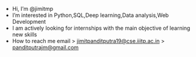 - Hi, I’m @jimitmp
- I’m interested in Python,SQL,Deep learning,Data analysis,Web Development
- I am actively looking for internships with the main objective of learning new skills
- How to reach me 
        email > jimitpanditputra19@cse.iiitp.ac.in
              > panditputrajm@gmail.com

<!---
jimitmp/jimitmp is a ✨ special ✨ repository because its `README.md` (this file) appears on your GitHub profile.
You can click the Preview link to take a look at your changes.
--->
